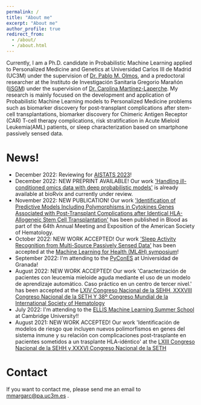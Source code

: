 ```yaml
---
permalink: /
title: "About me"
excerpt: "About me"
author_profile: true
redirect_from: 
  - /about/
  - /about.html
---
```


Currently, I am a Ph.D. candidate in Probabilistic Machine Learning applied to Personalized Medicine and Genetics at Universidad Carlos III de Madrid (UC3M) under the supervision of [Dr. Pablo M. Olmos](https://www.tsc.uc3m.es/~olmos/), and a predoctoral researcher at the Instituto de Investigación Sanitaria Gregorio Marañón ([IiSGM](https://www.iisgm.com/)) under the supervision of [Dr. Carolina Martínez-Laperche](https://scholar.google.es/citations?user=02SsAfIAAAAJ&hl=es). My research is mainly focused on the development and application of Probabilistic Machine Learning models to Personalized Medicine problems such as biomarker discovery for post-transplant complications after stem-cell transplantations, biomarker discovery for Chimeric Antigen Receptor (CAR) T-cell therapy complications, risk stratification in Acute Mieloid Leukemia(AML) patients, or sleep characterization based on smartphone passively sensed data. 

News!
======
- December 2022: Reviewing for [AISTATS 2023](http://aistats.org/aistats2023/)!
- December 2022: NEW PREPRINT AVAILABLE! Our work ['Handling ill-conditioned omics data with deep probabilistic models'](https://www.biorxiv.org/content/10.1101/2022.12.18.520909v2) is already available at bioRvix and currently under review.
- November 2022: NEW PUBLICATION! Our work ['Identification of Predictive Models Including Polymorphisms in Cytokines Genes Associated with Post-Transplant Complications after Identical HLA-Allogeneic Stem Cell Transplantation'](https://ashpublications.org/blood/article/140/Supplement%201/4795/490797/Identification-of-Predictive-Models-Including) has been published in Blood as part of the 64th Annual Meeting and Exposition of the American Society of Hematology.
- October 2022: NEW WORK ACCEPTED! Our work ['Sleep Activity Recognition from Multi-Source Passively Sensed Data'](https://arxiv.org/abs/2211.10371) has been accepted at the [Machine Learning for Health (ML4H) symposium](https://ml4health.github.io/2022/)!
- September 2022: I'm attending to the [PyConES](https://2022.es.pycon.org/) at Universidad de Granada!
- August 2022: NEW WORK ACCEPTED! Our work 'Caracterización de pacientes con leucemia mieloide aguda mediante el uso de un modelo de aprendizaje
automático. Caso práctico en un centro de tercer nivel.' has been accepted at the [LXIV Congreso Nacional de la SEHH, XXXVIII Congreso Nacional de la SETH Y 38º Congreso Mundial de la International Society of Hematology](https://www.hemato2022.com/)
- July 2022: I'm attending to the [ELLIS Machine Learning Summer School](http://www.ellis.eng.cam.ac.uk/summerschool/) at Cambridge University!!
- August 2021: NEW WORK ACCEPTED! Our work 'Identificación de modelos de riesgo que incluyen nuevos polimorfismos en genes del sistema inmune y su relación con complicaciones post-trasplante en pacientes sometidos a un trasplante HLA-idéntico' at the [LXIII Congreso Nacional de la SEHH y XXXVI Congreso Nacional de la SETH](https://www.sehhseth.es/)

Contact
======
If you want to contact me, please send me an email to mmargarc@pa.uc3m.es .
